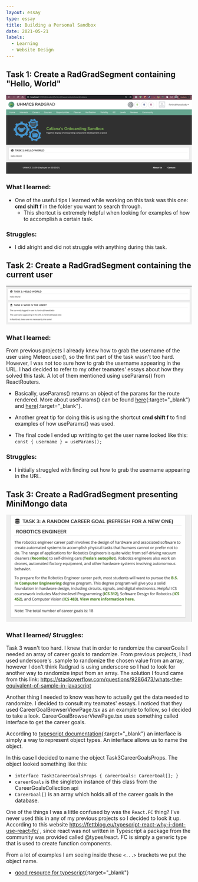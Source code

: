 ```yaml
---
layout: essay
type: essay
title: Building a Personal Sandbox
date: 2021-05-21
labels:
  - Learning
  - Website Design
---
```



## Task 1: Create a RadGradSegment containing "Hello, World"

<img class="ui centered image" src="../images/Task1Completed.png" alt="NONE">

### What I learned: 
- One of the useful tips I learned while working on this task was this one: **cmd shift f** in the folder you want to search through. 
  - This shortcut is extremely helpful when looking for examples of how to accomplish a certain task.

### Struggles: 
- I did alright and did not struggle with anything during this task. 

## Task 2: Create a RadGradSegment containing the current user

<img class="ui centered image" src="../images/Task2Completed.png" alt="NONE">

### What I learned: 
From previous projects I already knew how to grab the username of the user using Meteor.user(), so the first part of the task wasn't too hard. However, I was not too sure how to grab the username appearing in the URL. I had decided to refer to my other teamates' essays about how they solved this task. A lot of them mentioned using useParams() from ReactRouters. 

- Basically, useParams() returns an object of the params for the route rendered. More about useParams() can be found [here](https://reach.tech/router/api/useParams){:target="_blank"} and [here](https://reactrouter.com/web/api/Hooks){:target="_blank"}.

- Another great tip for doing this is using the shortcut **cmd shift f** to find examples of how useParams() was used. 

- The final code I ended up writting to get the user name looked like this:
`const { username } = useParams();`

### Struggles: 
- I initially struggled with finding out how to grab the username appearing in the URL. 

## Task 3: Create a RadGradSegment presenting MiniMongo data

<img class="ui centered image" src="../images/Task3Completed.png" alt="NONE">

### What I learned/ Struggles: 
Task 3 wasn't too hard. I knew that in order to randomize the careerGoals I needed an array of career goals to randomize. From previous projects, I had used underscore's .sample to randomize the chosen value from an array, however I don't think Radgrad is using underscore so I had to look for another way to randomize input from an array. The solution I found came from this link: https://stackoverflow.com/questions/9286473/whats-the-equivalent-of-sample-in-javascript

Another thing I needed to know was how to actually get the data needed to randomize. I decided to consult my teamates' essays. I noticed that they used CareerGoalBrowserViewPage.tsx as an example to follow, so I decided to take a look. CareerGoalBrowserViewPage.tsx uses something called interface to get the career goals.

According to [typescript documentation](https://www.typescriptlang.org/docs/handbook/2/objects.html){:target="_blank"} an interface is simply a way to represent object types. An interface allows us to name the object. 

In this case I decided to name the object Task3CareerGoalsProps. The object looked something like this: 
- `interface Task3CareerGoalsProps {
  careerGoals: CareerGoal[];
}`
- `careerGoals` is the singleton instance of this class from the CareerGoalsCollection api 
- `CareerGoal[]` is an array which holds all of the career goals in the database. 

One of the things I was a little confused by was the `React.FC` thing? I've never used this in any of my previous projects so I decided to look it up. According to this website https://fettblog.eu/typescript-react-why-i-dont-use-react-fc/ , since react was not written in Typescript a package from the community was provided called @types/react. FC is simply a generic type that is used to create function components. 

From a lot of examples I am seeing inside these `<...>` brackets we put the object name. 
- [good resource for typescript](https://react-typescript-cheatsheet.netlify.app/){:target="_blank"}


&nbsp;
&nbsp;
&nbsp;
&nbsp;
&nbsp;
&nbsp;
&nbsp;
&nbsp;
